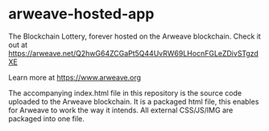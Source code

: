 # arweave-hosted-app
The Blockchain Lottery, forever hosted on the Arweave blockchain. Check it out at https://arweave.net/Q2hwG64ZCGaPt5Q44UvRW69LHocnFGLeZDivSTgzdXE

Learn more at https://www.arweave.org

The accompanying index.html file in this repository is the source code uploaded to the Arweave blockchain. It is a packaged html file, this enables for Arweave to work the way it intends. All external CSS/JS/IMG are packaged into one file. 
